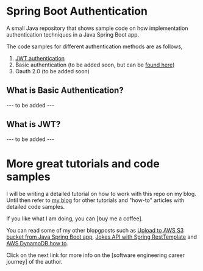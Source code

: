 # Spring Boot Authentication

A small Java repository that shows sample code on how implementation authentication techniques in a Java Spring Boot app.

The code samples for different authentication methods are as follows,

1. [JWT authentication]
2. Basic authentication (to be added soon, but can be [found here])
3. Oauth 2.0 (to be added soon)

## What is Basic Authentication?
--- to be added ---

## What is JWT?
--- to be added ---

# More great tutorials and code samples

I will be writing a detailed tutorial on how to work with this repo on my blog. Until then refer to [my blog] for other
tutorials and "how-to" articles with detailed code samples.

If you like what I am doing, you can [buy me a coffee].

You can read some of my other blopgposts such as [Upload to AWS S3 bucket from Java Spring Boot app], [Jokes API with Spring RestTemplate] and [AWS DynamoDB how to].

Click on the next link for more info on the [software engineering career journey] of the author.

[found here]: https://github.com/cptdanko/custom-spring-boot-basic-auth
[Upload to AWS S3 bucket from Java Spring Boot app]: https://mydaytodo.com/upload-to-aws-s3-bucket-from-java-spring-boot-app/
[File share app - social file share feature]: https://mydaytodo.com/epic-social-file-share-feature/
[How to build a Spring Boot API with reactjs frontend]: https://mydaytodo.com/spring-boot-api-with-reactjs/
[Jokes API with Spring RestTemplate]: https://mydaytodo.com/how-to-build-a-jokes-client-in-java-spring-boot-with-resttemplate/
[Call Rest API with Spring WebClient]: https://mydaytodo.com/how-to-call-rest-api-with-webclient/
[Node Typescript CRUD Notes]: https://github.com/cptdanko/node_typescript_crud_notes
[AWS DynamoDB query by non-primary]: https://mydaytodo.com/how-to-query-dynamodb-with-non-primary-key-column/
[AWS DynamoDB how to]: https://mydaytodo.com/aws-dynamodb-typescript-how-to/
[frontend in the repo]: https://github.com/cptdanko/react_typescript_todo_list
[native iOS app]: https://apps.apple.com/au/app/my-day-to-do-smart-task-list/id1020072048
[my blog]: https://mydaytodo.com/blog/


[JWT authentication]: https://github.com/cptdanko/spring-boot-auth/tree/main/src/main/java/com/mydaytodo/auth/methods/repository



